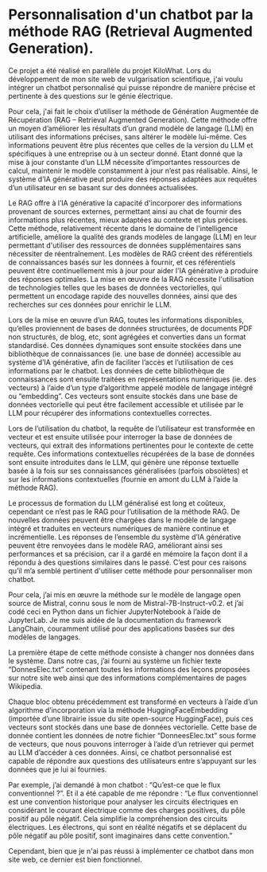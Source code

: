 # Personnalisation d'un chatbot par la méthode RAG (Retrieval Augmented Generation).

Ce projet a été réalisé en parallèle du projet KiloWhat. Lors du développement de mon site web de vulgarisation scientifique, j'ai voulu intégrer un chatbot personnalisé qui puisse répondre de manière précise et pertinente à des questions sur le génie électrique.

Pour cela, j'ai fait le choix d’utiliser la méthode de Génération Augmentée de Récupération (RAG – Retrieval Augmented Generation). Cette méthode offre un moyen d’améliorer les résultats d’un grand modèle de langage (LLM) en utilisant des informations précises, sans altérer le modèle lui-même. Ces informations peuvent être plus récentes que celles de la version du LLM et spécifiques à une entreprise ou à un secteur donné. Etant donné que la mise à jour constante d’un LLM nécessite d’importantes ressources de calcul, maintenir le modèle constamment à jour n’est pas réalisable. Ainsi, le système d’IA générative peut produire des réponses adaptées aux requêtes d’un utilisateur en se basant sur des données actualisées.

Le RAG offre à l’IA générative la capacité d'incorporer des informations provenant de sources externes, permettant ainsi au chat de fournir des informations plus récentes, mieux adaptées au contexte et plus précises. Cette méthode, relativement récente dans le domaine de l'intelligence artificielle, améliore la qualité des grands modèles de langage (LLM) en leur permettant d'utiliser des ressources de données supplémentaires sans nécessiter de réentraînement. Les modèles de RAG créent des référentiels de connaissances basés sur les données à fournir, et ces référentiels peuvent être continuellement mis à jour pour aider l'IA générative à produire des réponses optimales. La mise en œuvre de la RAG nécessite l'utilisation de technologies telles que les bases de données vectorielles, qui permettent un encodage rapide des nouvelles données, ainsi que des recherches sur ces données pour enrichir le LLM.

Lors de la mise en œuvre d’un RAG, toutes les informations disponibles, qu’elles proviennent de bases de données structurées, de documents PDF non structurés, de blog, etc, sont agrégées et converties dans un format standardisé. Ces données dynamiques sont ensuite stockées dans une bibliothèque de connaissances (ie. une base de donnée) accessible au système d’IA générative, afin de faciliter l’accès et l’utilisation de ces informations par le chatbot. Les données de cette bibliothèque de connaissances sont ensuite traitées en représentations numériques (ie. des vecteurs) à l’aide d’un type d’algorithme appelé modèle de langage intégré ou “embedding”. Ces vecteurs sont ensuite stockés dans une base de données vectorielle qui peut être facilement accessible et utilisée par le LLM pour récupérer des informations contextuelles correctes. 

Lors de l’utilisation du chatbot, la requête de l’utilisateur est transformée en vecteur et est ensuite utilisée pour interroger la base de données de vecteurs, qui extrait des informations pertinentes pour le contexte de cette requête. Ces informations contextuelles récupérées de la base de données sont ensuite introduites dans le LLM, qui génère une réponse textuelle basée à la fois sur ses connaissances généralisées (parfois obsolètes) et sur les informations contextuelles (fournie en amont du LLM à l’aide la méthode RAG).

Le processus de formation du LLM généralisé est long et coûteux, cependant ce n’est pas le RAG pour l’utilisation de la méthode RAG. De nouvelles données peuvent être chargées dans le modèle de langage intégré et traduites en vecteurs numériques de manière continue et incrémentielle. Les réponses de l’ensemble du système d’IA générative peuvent être renvoyées dans le modèle RAG, améliorant ainsi ses performances et sa précision, car il a gardé en mémoire la façon dont il a répondu à des questions similaires dans le passé. C’est pour ces raisons qu’il m’a semblé pertinent d'utiliser cette méthode pour personnaliser mon chatbot.

Pour cela, j’ai mis en œuvre la méthode sur le modèle de langage open source de Mistral, connu sous le nom de Mistral-7B-Instruct-v0.2. et j’ai codé ceci en Python dans un fichier JupyterNotebook à l’aide de JupyterLab. Je me suis aidée de la documentation du framework LangChain, couramment utilisé pour des applications basées sur des modèles de langages.

La première étape de cette méthode consiste à changer nos données dans le système. Dans notre cas, j’ai fourni au système un fichier texte “DonnesElec.txt” contenant toutes les informations des leçons proposées sur notre site web ainsi que des informations complémentaires de pages Wikipedia. 

Chaque bloc obtenu précédemment est transformé en vecteurs à l’aide d’un algorithme d’incorporation via la méthode HuggingFaceEmbedding (importée d’une librairie issue du site open-source HuggingFace), puis ces vecteurs sont stockés dans une base de données vectorielle. Cette base de donnée contient les données de notre fichier “DonneesElec.txt” sous forme de vecteurs, que nous pouvons interroger à l’aide d’un retriever qui permet au LLM d’accéder à ces données. Ainsi, ce chatbot personnalisé est capable de répondre aux questions des utilisateurs entre s’appuyant sur les données que je lui ai fournies.

Par exemple, j’ai demandé à mon chatbot : “Qu’est-ce que le flux conventionnel ?”. Et il a été capable de me répondre : “Le flux conventionnel est une convention historique pour analyser les circuits électriques en considérant le courant électrique comme des charges positives, du pôle positif au pôle négatif. Cela simplifie la compréhension des circuits électriques. Les électrons, qui sont en réalité négatifs et se déplacent du pôle négatif au pôle positif, sont imaginaires dans cette convention.”

Cependant, bien que je n'ai pas réussi à implémenter ce chatbot dans mon site web, ce dernier est bien fonctionnel.
